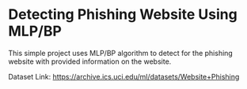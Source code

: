 # Detecting Phishing Website Using MLP/BP
 This simple project uses MLP/BP algorithm to detect for the phishing website with provided information on the website.

Dataset Link: https://archive.ics.uci.edu/ml/datasets/Website+Phishing
